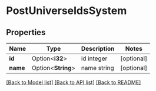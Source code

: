 # PostUniverseIdsSystem

## Properties

Name | Type | Description | Notes
------------ | ------------- | ------------- | -------------
**id** | Option<**i32**> | id integer | [optional]
**name** | Option<**String**> | name string | [optional]

[[Back to Model list]](../README.md#documentation-for-models) [[Back to API list]](../README.md#documentation-for-api-endpoints) [[Back to README]](../README.md)


